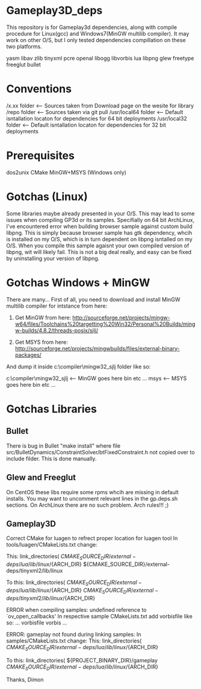 Gameplay3D_deps
===============

This repository is for Gameplay3d dependencies, along with compile procedure for Linux(gcc) and Windows7(MinGW multilib compiler). It may work on other O/S, but I only tested dependencies compillation on these two platforms.

  yasm
  libav
  zlib
  tinyxml
  pcre
  openal
  libogg
  libvorbis
  lua
  libpng
  glew
  freetype
  freeglut
  bullet

Conventions
===========
<lib>/x.xx	folder <-- Sources taken from Download page on the wesite for library
<lib>/repo	folder <-- Sources taken via git pull
/usr/local64	folder <-- Default isntallation locaton for dependencies for 64 bit deployments
/usr/local32	folder <-- Default isntallation locaton for dependencies for 32 bit deployments

Prerequisites
=============
dos2unix
CMake
MinGW+MSYS (Windows only)


Gotchas (Linux)
===============
Some libraries maybe already presented in your O/S. This may lead to some issues when compiling GP3d or its samples. Specifially on 64 bit ArchLinux, I've encountered error when building browser sample against custom build libpng. This is simply because browser sample has gtk dependency, whcih is installed on my O/S, which is in turn dependent on libpng isntalled on my O/S. When you compile this sample agaisnt your own compiled version of libpng, wit will likely fail. This is not a big deal really, and easy can be fixed by uninstalling your version of libpng.

Gotchas Windows + MinGW
=======================
There are many...
First of all, you need to download and install MinGW multilib compiler for intstance from here:

1) Get MinGW from here:
http://sourceforge.net/projects/mingw-w64/files/Toolchains%20targetting%20Win32/Personal%20Builds/mingw-builds/4.8.2/threads-posix/sjlj/

2) Get MSYS from here:
http://sourceforge.net/projects/mingwbuilds/files/external-binary-packages/

And dump it inside c:\compiler\mingw32_sjlj folder like so:

c:\compiler\mingw32_sjlj	<-- MinGW goes here
			bin
			etc
			...
			msys	<-- MSYS goes here
			    bin
			    etc
			    ...


Gotchas Libraries
=================

Bullet
------
There is bug in Bullet "make install" where file src/BulletDynamics/ConstraintSolver/btFixedConstraint.h not copied over to include filder. This is done manually.


Glew and Freeglut
-----------------
On CentOS these libs require some rpms whcih are missing in default installs. You may want to uncomment relevant lines in the gp.deps.sh sections. On ArchLinux there are no such problem. Arch rules!!! ;)



Gameplay3D
----------

Correct CMake for luagen to refrect proper location for luagen tool
In tools/luagen/CMakeLists.txt change:

This: 
link_directories(
    ${CMAKE_SOURCE_DIR}/external-deps/lua/lib/linux/${ARCH_DIR}
    ${CMAKE_SOURCE_DIR}/external-deps/tinyxml2/lib/linux

To this:
link_directories(
    ${CMAKE_SOURCE_DIR}/external-deps/lua/lib/linux/${ARCH_DIR}
    ${CMAKE_SOURCE_DIR}/external-deps/tinyxml2/lib/linux/${ARCH_DIR}


ERROR when compiling samples:
undefined reference to `ov_open_callbacks'
In respective sample CMakeLists.txt add vorbisfile like so:
    ...
    vorbisfile
    vorbis
    ...

ERROR: gameplay not found during linking samples:
In samples/CMakeLists.txt change:
This:
link_directories(
    ${CMAKE_SOURCE_DIR}/external-deps/lua/lib/linux/${ARCH_DIR}

To this:
link_directories(
    ${PROJECT_BINARY_DIR}/gameplay
    ${CMAKE_SOURCE_DIR}/external-deps/lua/lib/linux/${ARCH_DIR}



Thanks,
Dimon
